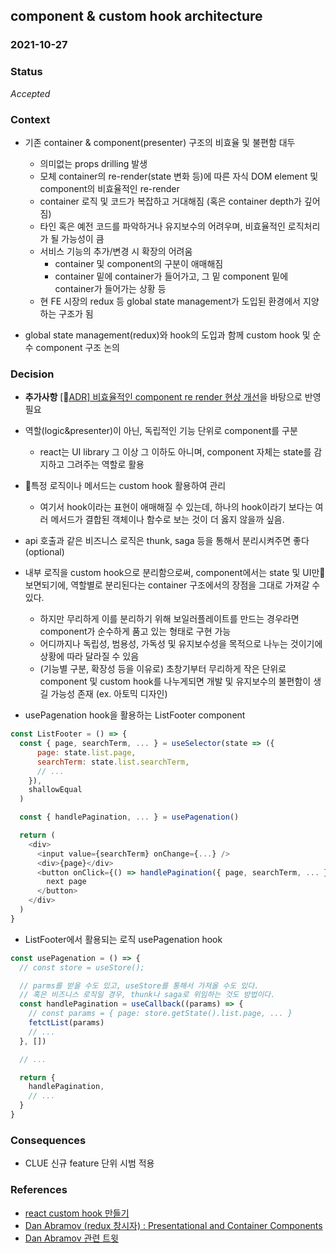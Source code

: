 ## component & custom hook architecture
### 2021-10-27
### Status
*Accepted*
### Context
- 기존 container & component(presenter) 구조의 비효율 및 불편함 대두
    - 의미없는 props drilling 발생
    - 모체 container의 re-render(state 변화 등)에 따른 자식 DOM element 및 component의 비효율적인 re-render
    - container 로직 및 코드가 복잡하고 거대해짐 (혹은 container depth가 깊어짐)
    - 타인 혹은 예전 코드를 파악하거나 유지보수의 어려우며, 비효율적인 로직처리가 될 가능성이 큼
    - 서비스 기능의 추가/변경 시 확장의 어려움
      - container 및 component의 구분이 애매해짐
      - container 밑에 container가 들어가고, 그 밑 component 밑에 container가 들어가는 상황 등     
    - 현 FE 시장의 redux 등 global state management가 도입된 환경에서 지양하는 구조가 됨

- global state management(redux)와 hook의 도입과 함께 custom hook 및 순수 component 구조 논의

### Decision
- **추가사항** [[ADR] 비효율적인 component re render 현상 개선](https://github.com/linewalks/fe-common/wiki/%5B%08ADR%5D-%EB%B9%84%ED%9A%A8%EC%9C%A8%EC%A0%81%EC%9D%B8-component-re-render-%ED%98%84%EC%83%81-%EA%B0%9C%EC%84%A0)을 바탕으로 반영 필요
- 역할(logic&presenter)이 아닌, 독립적인 기능 단위로 component를 구분
  - react는 UI library 그 이상 그 이하도 아니며, component 자체는 state를 감지하고 그려주는 역할로 활용
- 특정 로직이나 메서드는 custom hook 활용하여 관리
  - 여기서 hook이라는 표현이 애매해질 수 있는데, 하나의 hook이라기 보다는 여러 메서드가 결합된 객체이나 함수로 보는 것이 더 옳지 않을까 싶음.
- api 호출과 같은 비즈니스 로직은 thunk, saga 등을 통해서 분리시켜주면 좋다 (optional)
- 내부 로직을 custom hook으로 분리함으로써, component에서는 state 및 UI만 보면되기에, 역할별로 분리된다는 container 구조에서의 장점을 그대로 가져갈 수 있다.
  - 하지만 무리하게 이를 분리하기 위해 보일러플레이트를 만드는 경우라면 component가 순수하게 품고 있는 형태로 구현 가능
  - 어디까지나 독립성, 범용성, 가독성 및 유지보수성을 목적으로 나누는 것이기에 상황에 따라 달라질 수 있음
  - (기능별 구분, 확장성 등을 이유로) 초창기부터 무리하게 작은 단위로 component 및 custom hook를 나누게되면 개발 및 유지보수의 불편함이 생길 가능성 존재 (ex. 아토믹 디자인)

- usePagenation hook을 활용하는 ListFooter component
```js
const ListFooter = () => {
  const { page, searchTerm, ... } = useSelector(state => ({
      page: state.list.page,
      searchTerm: state.list.searchTerm,
      // ...
    }),
    shallowEqual
  )

  const { handlePagination, ... } = usePagenation()

  return (
    <div>
      <input value={searchTerm} onChange={...} />
      <div>{page}</div>
      <button onClick={() => handlePagination({ page, searchTerm, ... })}>
        next page
      </button>
    </div>
  )
}
```

- ListFooter에서 활용되는 로직 usePagenation hook
```js
const usePagenation = () => {
  // const store = useStore();

  // parms를 받을 수도 있고, useStore를 통해서 가져올 수도 있다.
  // 혹은 비즈니스 로직일 경우, thunk나 saga로 위임하는 것도 방법이다.
  const handlePagination = useCallback((params) => {
    // const params = { page: store.getState().list.page, ... }
    fetctList(params)
    // ...
  }, [])

  // ...

  return {
    handlePagination,
    // ...
  }
}
```

### Consequences
- CLUE 신규 feature 단위 시범 적용

### References
- [react custom hook 만들기](https://ko.reactjs.org/docs/hooks-custom.html)
- [Dan Abramov (redux 창시자) : Presentational and Container Components](https://medium.com/@dan_abramov/smart-and-dumb-components-7ca2f9a7c7d0)
- [Dan Abramov 관련 트윗](https://twitter.com/dan_abramov/status/1056158199877943297)
